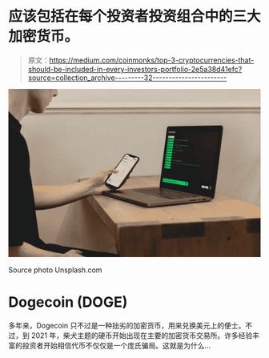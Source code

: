 # 应该包括在每个投资者投资组合中的三大加密货币。

> 原文：<https://medium.com/coinmonks/top-3-cryptocurrencies-that-should-be-included-in-every-investors-portfolio-2e5a38d41efc?source=collection_archive---------32----------------------->

![](img/c1a3130403a838d93f03ec3c16dd082f.png)

Source photo Unsplash.com

# Dogecoin (DOGE)

多年来，Dogecoin 只不过是一种拙劣的加密货币，用来兑换美元上的便士。不过，到 2021 年，柴犬主题的硬币开始出现在主要的加密货币交易所。许多经验丰富的投资者开始相信代币不仅仅是一个庞氏骗局。这就是为什么…
